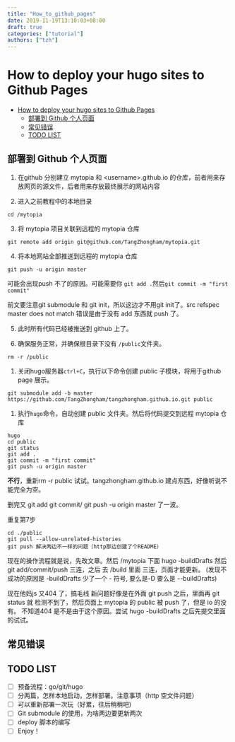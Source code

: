 ```yaml
---
title: "How_to_github_pages"
date: 2019-11-19T13:10:03+08:00
draft: true
categories: ["tutorial"]
authors: ["tzh"]
---
```


# How to deploy your hugo sites to Github Pages

<!-- TOC -->

- [How to deploy your hugo sites to Github Pages](#how-to-deploy-your-hugo-sites-to-github-pages)
  - [部署到 Github 个人页面](#%e9%83%a8%e7%bd%b2%e5%88%b0-github-%e4%b8%aa%e4%ba%ba%e9%a1%b5%e9%9d%a2)
  - [常见错误](#%e5%b8%b8%e8%a7%81%e9%94%99%e8%af%af)
  - [TODO LIST](#todo-list)

<!-- /TOC -->

## 部署到 Github 个人页面

1. 在github 分别建立 mytopia 和 \<username\>.github.io 的仓库，前者用来存放网页的源文件，后者用来存放最终展示的网站内容

2. 进入之前教程中的本地目录

```shell
cd /mytopia
```

3. 将 mytopia 项目关联到远程的 mytopia 仓库

```shell
git remote add origin git@github.com/TangZhongham/mytopia.git
```

4. 将本地网站全部推送到远程的 mytopia 仓库

```shell
git push -u origin master
```

可能会出现push 不了的原因。可能需要你 ```git add .```然后```git commit -m "first commit"```

前文要注意git submodule 和 git init，所以这边才不用git init了。src refspec master does not match 错误是由于没有 add 东西就 push 了。

5. 此时所有代码已经被推送到 github 上了。

6. 确保服务正常，并确保根目录下没有 ```/public```文件夹。

```shell
rm -r /public
```

1. 关闭hugo服务器```ctrl+C```，执行以下命令创建 public 子模块，将用于github page 展示。

```shell
git submodule add -b master  https://github.com/TangZhongham/tangzhongham.github.io.git public
```

1. 执行```hugo```命令，自动创建 public 文件夹。然后将代码提交到远程 mytopia 仓库

```shell
hugo
cd public
git status
git add .
git commit -m "first commit"
git push -u origin master
```

**不行**，重新rm -r public 试试。tangzhongham.github.io 建点东西，好像听说不能完全为空。

删完又 git add git commit/ git push -u origin master 了一波。

重复第7步
```
cd ./public
git pull --allow-unrelated-histories
git push 解决两边不一样的问题（http那边创建了个README）
```



现在的操作流程就是说，先改文章。然后 /mytopia 下面 hugo -buildDrafts 然后 git add/commit/push 三连，之后 去 /build 里面 三连，页面才能更新。
(发现不成功的原因是 -buildDrafts 少了一个 - 符号, 要么是-D 要么是 --buildDrafts)

现在他妈js 又404 了，搞毛线
新问题好像是在外面 git push 之后，里面再 git status 就 检测不到了，然后页面上 mytopia 的 public 被 push 了，但是 io 的没有。
不知道404 是不是由于这个原因。尝试 hugo -buildDrafts 之后先提交里面的试试。

## 常见错误

## TODO LIST

- [ ] 预备流程：go/git/hugo
- [ ] 分两篇，怎样本地启动，怎样部署。注意事项（http 空文件问题）
- [ ] 可以重新部署一次玩（好累，往后稍稍吧)
- [ ] Git submodule 的使用，为啥两边要更新两次
- [ ] deploy 脚本的编写
- [ ] Enjoy！
